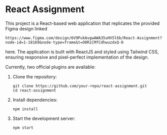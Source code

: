# React Assignment

This project is a React-based web application that replicates the provided Figma design linked 
```
https://www.figma.com/design/6V9PukAvgwAWA35uHV5l6b/React-Assignment?node-id=1-18169&node-type=frame&t=O0RiCMfCdhwuzdxQ-0
```
here. The application is built with ReactJS and styled using Tailwind CSS, ensuring responsive and pixel-perfect implementation of the design.

Currently, two official plugins are available:

 1. Clone the repository:
     ```
     git clone https://github.com/your-repo/react-assignment.git
     cd react-assignment

 2. Install dependencies:
    ```
    npm install

 3. Start the development server:
    ```
    npm start

     
     
